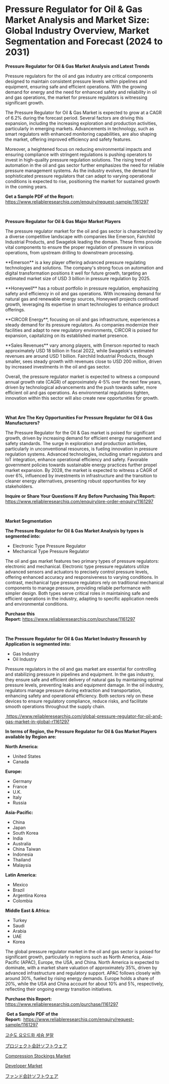 <p><h1>Pressure Regulator for Oil & Gas Market Analysis and Market Size: Global Industry Overview, Market Segmentation and Forecast (2024 to 2031)</h1></p><p><strong>Pressure Regulator for Oil & Gas Market Analysis and Latest Trends</strong></p>
<p><p>Pressure regulators for the oil and gas industry are critical components designed to maintain consistent pressure levels within pipelines and equipment, ensuring safe and efficient operations. With the growing demand for energy and the need for enhanced safety and reliability in oil and gas operations, the market for pressure regulators is witnessing significant growth.</p><p>The Pressure Regulator for Oil & Gas Market is expected to grow at a CAGR of 6.2% during the forecast period. Several factors are driving this expansion, including the increasing exploration and production activities, particularly in emerging markets. Advancements in technology, such as smart regulators with enhanced monitoring capabilities, are also shaping the market, offering improved efficiency and safety features.</p><p>Moreover, a heightened focus on reducing environmental impacts and ensuring compliance with stringent regulations is pushing operators to invest in high-quality pressure regulation solutions. The rising trend of automation in the oil and gas sector further emphasizes the need for reliable pressure management systems. As the industry evolves, the demand for sophisticated pressure regulators that can adapt to varying operational conditions is expected to rise, positioning the market for sustained growth in the coming years.</p></p>
<p><strong>Get a Sample PDF of the Report:&nbsp;</strong> <a href="https://www.reliableresearchiq.com/enquiry/request-sample/1161297">https://www.reliableresearchiq.com/enquiry/request-sample/1161297</a></p>
<p>&nbsp;</p>
<p><strong>Pressure Regulator for Oil & Gas Major Market Players</strong></p>
<p><p>The pressure regulator market for the oil and gas sector is characterized by a diverse competitive landscape with companies like Emerson, Fairchild Industrial Products, and Swagelok leading the domain. These firms provide vital components to ensure the proper regulation of pressure in various operations, from upstream drilling to downstream processing.</p><p>**Emerson** is a key player offering advanced pressure regulating technologies and solutions. The company's strong focus on automation and digital transformation positions it well for future growth, targeting an estimated market size of USD 3 billion in pressure regulation by 2025.</p><p>**Honeywell** has a robust portfolio in pressure regulation, emphasizing safety and efficiency in oil and gas operations. With increasing demand for natural gas and renewable energy sources, Honeywell projects continued growth, leveraging its expertise in smart technologies to enhance product offerings.</p><p>**CIRCOR Energy**, focusing on oil and gas infrastructure, experiences a steady demand for its pressure regulators. As companies modernize their facilities and adapt to new regulatory environments, CIRCOR is poised for expansion, capitalizing on its established market presence.</p><p>**Sales Revenues** vary among players, with Emerson reported to reach approximately USD 18 billion in fiscal 2022, while Swagelok's estimated revenues are around USD 1 billion. Fairchild Industrial Products, though smaller, sees steady growth with revenues close to USD 200 million, driven by increased investments in the oil and gas sector.</p><p>Overall, the pressure regulator market is expected to witness a compound annual growth rate (CAGR) of approximately 4-5% over the next few years, driven by technological advancements and the push towards safer, more efficient oil and gas operations. As environmental regulations tighten, innovation within this sector will also create new opportunities for growth.</p></p>
<p>&nbsp;</p>
<p><strong>What Are The Key Opportunities For Pressure Regulator for Oil & Gas Manufacturers?</strong></p>
<p><p>The Pressure Regulator for the Oil & Gas market is poised for significant growth, driven by increasing demand for efficient energy management and safety standards. The surge in exploration and production activities, particularly in unconventional resources, is fueling innovation in pressure regulation systems. Advanced technologies, including smart regulators and IoT integration, enhance operational efficiency and safety. Favorable government policies towards sustainable energy practices further propel market expansion. By 2028, the market is expected to witness a CAGR of over 6%, influenced by investments in infrastructure and the transition to cleaner energy alternatives, presenting robust opportunities for key stakeholders.</p></p>
<p><strong>Inquire or Share Your Questions If Any Before Purchasing This Report:</strong> <a href="https://www.reliableresearchiq.com/enquiry/pre-order-enquiry/1161297">https://www.reliableresearchiq.com/enquiry/pre-order-enquiry/1161297</a></p>
<p>&nbsp;</p>
<p><strong>Market Segmentation</strong></p>
<p><strong>The Pressure Regulator for Oil & Gas Market Analysis by types is segmented into:</strong></p>
<p><ul><li>Electronic Type Pressure Regulator</li><li>Mechanical Type Pressure Regulator</li></ul></p>
<p><p>The oil and gas market features two primary types of pressure regulators: electronic and mechanical. Electronic type pressure regulators utilize advanced sensors and actuators to precisely control pressure levels, offering enhanced accuracy and responsiveness to varying conditions. In contrast, mechanical type pressure regulators rely on traditional mechanical components to manage pressure, providing reliable performance with simpler design. Both types serve critical roles in maintaining safe and efficient operations in the industry, adapting to specific application needs and environmental conditions.</p></p>
<p><strong>Purchase this Report:&nbsp;</strong><a href="https://www.reliableresearchiq.com/purchase/1161297">https://www.reliableresearchiq.com/purchase/1161297</a></p>
<p>&nbsp;</p>
<p><strong>The Pressure Regulator for Oil & Gas Market Industry Research by Application is segmented into:</strong></p>
<p><ul><li>Gas Industry</li><li>Oil Industry</li></ul></p>
<p><p>Pressure regulators in the oil and gas market are essential for controlling and stabilizing pressure in pipelines and equipment. In the gas industry, they ensure safe and efficient delivery of natural gas by maintaining optimal pressure levels, preventing leaks and equipment damage. In the oil industry, regulators manage pressure during extraction and transportation, enhancing safety and operational efficiency. Both sectors rely on these devices to ensure regulatory compliance, reduce risks, and facilitate smooth operations throughout the supply chain.</p></p>
<p><a href="https://www.reliableresearchiq.com/global-pressure-regulator-for-oil-and-gas-market-in-global-r1161297">&nbsp;https://www.reliableresearchiq.com/global-pressure-regulator-for-oil-and-gas-market-in-global-r1161297</a></p>
<p><strong>In terms of Region, the Pressure Regulator for Oil & Gas Market Players available by Region are:</strong></p>
<p>
    <p> <strong> North America: </strong>
        <ul>
            <li>United States</li>
            <li>Canada</li>
        </ul>
        </p> 
    <p> <strong> Europe: </strong>
        <ul>
            <li>Germany</li>
            <li>France</li>
            <li>U.K.</li>
            <li>Italy</li>
            <li>Russia</li>
        </ul>
        </p> 
    <p> <strong> Asia-Pacific: </strong>
        <ul>
            <li>China</li>
            <li>Japan</li>
            <li>South Korea</li>
            <li>India</li>
            <li>Australia</li>
            <li>China Taiwan</li>
            <li>Indonesia</li>
            <li>Thailand</li>
            <li>Malaysia</li>
        </ul>
        </p> 
    <p> <strong> Latin America: </strong>
        <ul>
            <li>Mexico</li>
            <li>Brazil</li>
            <li>Argentina Korea</li>
            <li>Colombia</li>
        </ul>
        </p> 
    <p> <strong> Middle East & Africa: </strong>
        <ul>
            <li>Turkey</li>
            <li>Saudi</li>
            <li>Arabia</li>
            <li>UAE</li>
            <li>Korea</li>
        </ul>
    </p>
    </p>
<p><p>The global pressure regulator market in the oil and gas sector is poised for significant growth, particularly in regions such as North America, Asia-Pacific (APAC), Europe, the USA, and China. North America is expected to dominate, with a market share valuation of approximately 35%, driven by advanced infrastructure and regulatory support. APAC follows closely with around 30%, fueled by rising energy demands. Europe holds a share of 20%, while the USA and China account for about 10% and 5%, respectively, reflecting their ongoing energy transition initiatives.</p></p>
<p><strong>Purchase this Report: </strong><a href="https://www.reliableresearchiq.com/purchase/1161297">https://www.reliableresearchiq.com/purchase/1161297</a></p>
<p>&nbsp;<strong>Get a Sample PDF of the Report:&nbsp;&nbsp;</strong><a href="https://www.reliableresearchiq.com/enquiry/request-sample/1161297">https://www.reliableresearchiq.com/enquiry/request-sample/1161297</a></p>
<p><strong></strong></p>
<p><p><a href="https://medium.com/@vikkipearcephotography/%EC%84%B8%EA%B3%84-high-purity-cesium-iodide-powder-market-%EC%9D%80-2024%EC%97%90%EC%84%9C-2031%EB%A1%9C-%EC%97%B0%ED%8F%89%EA%B7%A0-%EC%A6%9D%EA%B0%80%EC%9C%A8%EC%9D%84-%EB%B3%B4%EC%9D%BC-%EA%B2%83%EC%9C%BC%EB%A1%9C-%EC%98%88%EC%83%81%EB%90%A9%EB%8B%88%EB%8B%A4-73a8044891bc">고순도 요오드화 세슘 분말</a></p><p><a href="https://medium.com/@myronobertrtys5475654/project-accounting-software-market-%E3%81%AF-%E3%82%B3%E3%82%B9%E3%83%88%E7%AE%A1%E7%90%86%E3%81%A8%E5%8A%B9%E7%8E%87%E5%90%91%E4%B8%8A%E3%82%92%E5%84%AA%E5%85%88%E3%81%97%E3%81%BE%E3%81%99-%E3%81%95%E3%82%89%E3%81%AB-%E5%A0%B1%E5%91%8A%E6%9B%B8%E3%81%AF%E5%B8%82%E5%A0%B4%E3%81%AE%E9%9C%80%E8%A6%81%E9%9D%A2%E3%81%A8%E4%BE%9B%E7%B5%A6%E9%9D%A2%E3%81%AE%E4%B8%A1%E6%96%B9%E3%82%92%E3%82%AB%E3%83%90%E3%83%BC%E3%81%97%E3%81%A6%E3%81%84%E3%81%BE%E3%81%99-project-168869d59d50">プロジェクト会計ソフトウェア</a></p><p><a href="https://www.linkedin.com/pulse/global-compression-stockings-market-opportunities-challenges2024-o7apc?trackingId=A2DDGSrMQROvtlpMutbTFA%3D%3D">Compression Stockings Market</a></p><p><a href="https://issuu.com/reportprime-2/docs/developer-market-size-2030.pptx_5d61190bd26cfe">Developer Market</a></p><p><a href="https://medium.com/@myronobertrtys5475654/fund-accounting-software-market-%E3%81%AF-%E3%82%B3%E3%82%B9%E3%83%88%E7%AE%A1%E7%90%86%E3%81%A8%E5%8A%B9%E7%8E%87%E5%90%91%E4%B8%8A%E3%82%92%E5%84%AA%E5%85%88%E3%81%97%E3%81%BE%E3%81%99-%E3%81%95%E3%82%89%E3%81%AB-%E5%A0%B1%E5%91%8A%E6%9B%B8%E3%81%AF%E5%B8%82%E5%A0%B4%E3%81%AE%E9%9C%80%E8%A6%81%E9%9D%A2%E3%81%A8%E4%BE%9B%E7%B5%A6%E9%9D%A2%E3%81%AE%E4%B8%A1%E6%96%B9%E3%82%92%E3%82%AB%E3%83%90%E3%83%BC%E3%81%97%E3%81%A6%E3%81%84%E3%81%BE%E3%81%99-fund-635bceccccf7">ファンド会計ソフトウェア</a></p></p>